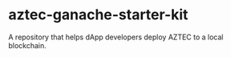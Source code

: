 # aztec-ganache-starter-kit
A repository that helps dApp developers deploy AZTEC to a local blockchain.
